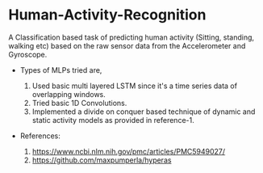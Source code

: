 # Human-Activity-Recognition
A Classification based task of predicting human activity (Sitting, standing, walking etc) based on the raw sensor data from the Accelerometer and Gyroscope.

* Types of MLPs tried are,
  1. Used basic multi layered LSTM since it's a time series data of overlapping windows.
  2. Tried basic 1D Convolutions.
  3. Implemented a divide on conquer based technique of dynamic and static activity models as provided in reference-1.  

* References:
  1. https://www.ncbi.nlm.nih.gov/pmc/articles/PMC5949027/
  2. https://github.com/maxpumperla/hyperas
